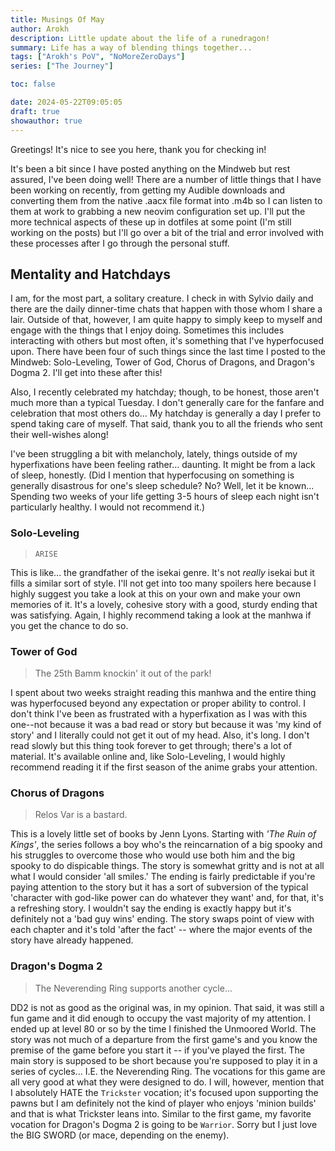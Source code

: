```yaml
---
title: Musings Of May
author: Arokh
description: Little update about the life of a runedragon!
summary: Life has a way of blending things together...
tags: ["Arokh's PoV", "NoMoreZeroDays"]
series: ["The Journey"]

toc: false

date: 2024-05-22T09:05:05
draft: true
showauthor: true
---
```


Greetings!
It's nice to see you here, thank you for checking in!

It's been a bit since I have posted anything on the Mindweb but rest assured, I've been doing well!
There are a number of little things that I have been working on recently, from getting my Audible
downloads and converting them from the native .aacx file format into .m4b so I can listen to them at
work to grabbing a new neovim configuration set up. I'll put the more technical aspects of these up
in dotfiles at some point (I'm still working on the posts) but I'll go over a bit of the trial and
error involved with these processes after I go through the personal stuff.

## Mentality and Hatchdays

I am, for the most part, a solitary creature. I check in with Sylvio daily and there are the daily
dinner-time chats that happen with those whom I share a lair. Outside of that, however, I am quite
happy to simply keep to myself and engage with the things that I enjoy doing. Sometimes this
includes interacting with others but most often, it's something that I've hyperfocused upon. There
have been four of such things since the last time I posted to the Mindweb: Solo-Leveling, Tower of
God, Chorus of Dragons, and Dragon's Dogma 2. I'll get into these after this!

Also, I recently celebrated my hatchday; though, to be honest, those aren't much more than a typical
Tuesday. I don't generally care for the fanfare and celebration that most others do... My hatchday
is generally a day I prefer to spend taking care of myself. That said, thank you to all the friends
who sent their well-wishes along!

I've been struggling a bit with melancholy, lately, things outside of my hyperfixations have been
feeling rather... daunting. It might be from a lack of sleep, honestly. (Did I mention that hyperfocusing on
something is generally disastrous for one's sleep schedule? No? Well, let it be known... Spending
two weeks of your life getting 3-5 hours of sleep each night isn't particularly healthy. I would not
recommend it.)

### Solo-Leveling
> `ARISE`

This is like... the grandfather of the isekai genre. It's not _really_ isekai but it fills a similar
sort of style. I'll not get into too many spoilers here because I highly suggest you take a look at
this on your own and make your own memories of it. It's a lovely, cohesive story with a good, sturdy
ending that was satisfying. Again, I highly recommend taking a look at the manhwa if you get the
chance to do so.

### Tower of God
> The 25th Bamm knockin' it out of the park!

I spent about two weeks straight reading this manhwa and the entire thing was hyperfocused beyond
any expectation or proper ability to control. I don't think I've been as frustrated with a
hyperfixation as I was with this one--not because it was a bad read or story but because it was 'my
kind of story' and I literally could not get it out of my head. Also, it's long. I don't read slowly
but this thing took forever to get through; there's a lot of material. It's available online and,
like Solo-Leveling, I would highly recommend reading it if the first season of the anime grabs your
attention.

### Chorus of Dragons
> Relos Var is a bastard.

This is a lovely little set of books by Jenn Lyons. Starting with _'The Ruin of Kings'_, the series
follows a boy who's the reincarnation of a big spooky and his struggles to overcome those who would
use both him and the big spooky to do dispicable things. The story is somewhat gritty and is not at
all what I would consider 'all smiles.' The ending is fairly predictable if you're paying attention
to the story but it has a sort of subversion of the typical 'character with god-like power can do
whatever they want' and, for that, it's a refreshing story. I wouldn't say the ending is exactly
happy but it's definitely not a 'bad guy wins' ending. The story swaps point of view with each
chapter and it's told 'after the fact' -- where the major events of the story have already happened.

### Dragon's Dogma 2
> The Neverending Ring supports another cycle...

DD2 is not as good as the original was, in my opinion. That said, it was still a fun game and it did
enough to occupy the vast majority of my attention. I ended up at level 80 or so by the time I
finished the Unmoored World. The story was not much of a departure from the first game's and you
know the premise of the game before you start it -- if you've played the first. The main story is
supposed to be short because you're supposed to play it in a series of cycles... I.E. the
Neverending Ring. The vocations for this game are all very good at what they were designed to do.
I will, however, mention that I absolutely HATE the `Trickster` vocation; it's focused upon supporting
the pawns but I am definitely not the kind of player who enjoys 'minion builds' and that is what
Trickster leans into. Similar to the first game, my favorite vocation for Dragon's Dogma 2 is
going to be `Warrior`. Sorry but I just love the BIG SWORD (or mace, depending on the enemy).
